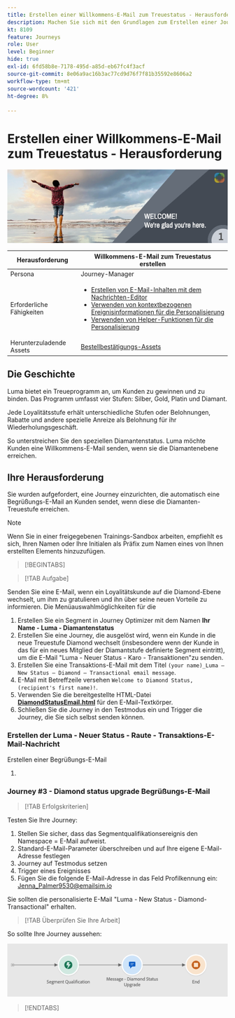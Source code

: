 ```yaml
---
title: Erstellen einer Willkommens-E-Mail zum Treuestatus - Herausforderung
description: Machen Sie sich mit den Grundlagen zum Erstellen einer Journey in der Journey-Arbeitsfläche vertraut.
kt: 8109
feature: Journeys
role: User
level: Beginner
hide: true
exl-id: 6fd58b8e-7178-495d-a85d-eb67fc4f3acf
source-git-commit: 8e06a9ac16b3ac77cd9d76f7f81b35592e8606a2
workflow-type: tm+mt
source-wordcount: '421'
ht-degree: 8%

---
```


# Erstellen einer Willkommens-E-Mail zum Treuestatus - Herausforderung

![Willkommens-E-Mail zum Treuestatus von AJO - Challenge Banner](/help/challenges/assets/email-assets/luma-transactional-onboarding-1.png)

| Herausforderung | Willkommens-E-Mail zum Treuestatus erstellen |
|---|---|
| Persona | Journey-Manager |
| Erforderliche Fähigkeiten | <ul><li>[Erstellen von E-Mail-Inhalten mit dem Nachrichten-Editor](https://experienceleague.adobe.com/docs/journey-optimizer-learn/tutorials/create-messages/create-email-content-with-the-message-editor.html?lang=en)</li> <li>[Verwenden von kontextbezogenen Ereignisinformationen für die Personalisierung](https://experienceleague.adobe.com/docs/journey-optimizer-learn/tutorials/personalize-content/use-contextual-event-information-for-personalization.html?lang=en)</li><li>[Verwenden von Helper-Funktionen für die Personalisierung](https://experienceleague.adobe.com/docs/journey-optimizer-learn/tutorials/personalize-content/use-helper-functions-for-personalization.html?lang=en)</li></ul> |
| Herunterzuladende Assets | [Bestellbestätigungs-Assets](/help/challenges/assets/email-assets/order-confirmation-assets.zip) |

## Die Geschichte

Luma bietet ein Treueprogramm an, um Kunden zu gewinnen und zu binden. Das Programm umfasst vier Stufen: Silber, Gold, Platin und Diamant.

Jede Loyalitätsstufe erhält unterschiedliche Stufen oder Belohnungen, Rabatte und andere spezielle Anreize als Belohnung für ihr Wiederholungsgeschäft.

So unterstreichen Sie den speziellen Diamantenstatus. Luma möchte Kunden eine Willkommens-E-Mail senden, wenn sie die Diamantenebene erreichen.

## Ihre Herausforderung

Sie wurden aufgefordert, eine Journey einzurichten, die automatisch eine Begrüßungs-E-Mail an Kunden sendet, wenn diese die Diamanten-Treuestufe erreichen.

>[!NOTE]
> Wenn Sie in einer freigegebenen Trainings-Sandbox arbeiten, empfiehlt es sich, Ihren Namen oder Ihre Initialen als Präfix zum Namen eines von Ihnen erstellten Elements hinzuzufügen.

>[!BEGINTABS]

>[!TAB Aufgabe]

Senden Sie eine E-Mail, wenn ein Loyalitätskunde auf die Diamond-Ebene wechselt, um ihm zu gratulieren und ihn über seine neuen Vorteile zu informieren. Die Menüauswahlmöglichkeiten für die 

1. Erstellen Sie ein Segment in Journey Optimizer mit dem Namen **Ihr Name - Luma - Diamantenstatus**
2. Erstellen Sie eine Journey, die ausgelöst wird, wenn ein Kunde in die neue Treuestufe Diamond wechselt (insbesondere wenn der Kunde in das für ein neues Mitglied der Diamantstufe definierte Segment eintritt), um die E-Mail &quot;Luma - Neuer Status - Karo - Transaktionen&quot;zu senden.
1. Erstellen Sie eine Transaktions-E-Mail mit dem Titel `(your name)_Luma – New Status – Diamond – Transactional email message`.
2. E-Mail mit Betreffzeile versehen `Welcome to Diamond Status, (recipient's first name)!`.
3. Verwenden Sie die bereitgestellte HTML-Datei **[DiamondStatusEmail.html](/help/challenges/assets/email-assets/DiamondStatusEmail.html)** für den E-Mail-Textkörper.
3. Schließen Sie die Journey in den Testmodus ein und Trigger die Journey, die Sie sich selbst senden können.  


### Erstellen der Luma - Neuer Status - Raute - Transaktions-E-Mail-Nachricht

Erstellen einer Begrüßungs-E-Mail

1. 

### **Journey #3 - Diamond status upgrade Begrüßungs-E-Mail**


>[!TAB Erfolgskriterien]

Testen Sie Ihre Journey:

1. Stellen Sie sicher, dass das Segmentqualifikationsereignis den Namespace = E-Mail aufweist.
2. Standard-E-Mail-Parameter überschreiben und auf Ihre eigene E-Mail-Adresse festlegen
3. Journey auf Testmodus setzen
4. Trigger eines Ereignisses
5. Fügen Sie die folgende E-Mail-Adresse in das Feld Profilkennung ein: Jenna_Palmer9530@emailsim.io

Sie sollten die personalisierte E-Mail &quot;Luma - New Status - Diamond-Transactional&quot; erhalten.

>[!TAB Überprüfen Sie Ihre Arbeit]

So sollte Ihre Journey aussehen:

![Diamond-status-upgrade-Journey](/help/challenges/assets/journey-luma-diamond-status-upgrade.png)

>[!ENDTABS]
